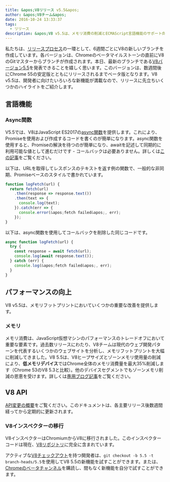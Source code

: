 ```yaml
---
title: &apos;V8リリース v5.5&apos;
author: &apos;V8チーム&apos;
date: 2016-10-24 13:33:37
tags:
  - リリース
description: &apos;V8 v5.5は、メモリ消費の削減とECMAScript言語機能のサポート向上を実現します。&apos;
---
```

私たちは、[リリースプロセス](/docs/release-process)の一環として、6週間ごとにV8の新しいブランチを作成しています。各バージョンは、Chromeのベータマイルストーンの直前にV8のGitマスターからブランチが作成されます。本日、最新のブランチである[V8バージョン5.5](https://chromium.googlesource.com/v8/v8.git/+log/branch-heads/5.5)を発表できることを嬉しく思います。このバージョンは、数週間後にChrome 55の安定版とともにリリースされるまでベータ版となります。V8 v5.5は、開発者に向けたいろいろな新機能が満載なので、リリースに先立ちいくつかのハイライトをご紹介します。

<!--truncate-->
## 言語機能

### Async関数

V5.5では、V8はJavaScript ES2017の[async関数](https://developers.google.com/web/fundamentals/getting-started/primers/async-functions)を提供します。これにより、Promiseを使用および作成するコードを書くのが簡単になります。async関数を使用すると、Promiseの解決を待つのが簡単になり、awaitを記述して同期的に利用可能な値として進むだけです - コールバックは必要ありません。詳しくは[この記事](https://developers.google.com/web/fundamentals/getting-started/primers/async-functions)をご覧ください。

以下は、URLを取得してレスポンスのテキストを返す例の関数で、一般的な非同期、Promiseベースのスタイルで書かれています。

```js
function logFetch(url) {
  return fetch(url)
    .then(response => response.text())
    .then(text => {
      console.log(text);
    }).catch(err => {
      console.error(&apos;fetch failed&apos;, err);
    });
}
```

以下は、async関数を使用してコールバックを削除した同じコードです。

```js
async function logFetch(url) {
  try {
    const response = await fetch(url);
    console.log(await response.text());
  } catch (err) {
    console.log(&apos;fetch failed&apos;, err);
  }
}
```

## パフォーマンスの向上

V8 v5.5は、メモリフットプリントにおいていくつかの重要な改善を提供します。

### メモリ

メモリ消費は、JavaScript仮想マシンのパフォーマンスのトレードオフにおいて重要な要素です。過去数リリースにわたり、V8チームは現代のウェブ開発パターンを代表するいくつかのウェブサイトを分析し、メモリフットプリントを大幅に削減してきました。V8 5.5は、V8ヒープサイズとゾーンメモリ使用量の削減により、**低メモリデバイス**ではChrome全体のメモリ消費量を最大35%削減します（Chrome 53のV8 5.3と比較）。他のデバイスセグメントでもゾーンメモリ削減の恩恵を受けます。詳しくは[専用ブログ記事](/blog/optimizing-v8-memory)をご覧ください。

## V8 API

[API変更の概要](https://docs.google.com/document/d/1g8JFi8T_oAE_7uAri7Njtig7fKaPDfotU6huOa1alds/edit)をご覧ください。このドキュメントは、各主要リリース後数週間経ってから定期的に更新されます。

### V8インスペクターの移行

V8インスペクターはChromiumからV8に移行されました。このインスペクターコードは現在、[V8リポジトリ](https://chromium.googlesource.com/v8/v8/+/master/src/inspector/)に完全に含まれています。

アクティブな[V8チェックアウト](/docs/source-code#using-git)を持つ開発者は、`git checkout -b 5.5 -t branch-heads/5.5`を使用してV8 5.5の新機能を試すことができます。または、[Chromeのベータチャンネル](https://www.google.com/chrome/browser/beta.html)を購読し、間もなく新機能を自分で試すことができます。
